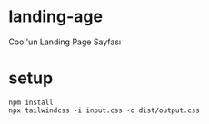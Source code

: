 # landing-age

Cool'un Landing Page Sayfası

# setup

```
npm install
npx tailwindcss -i input.css -o dist/output.css
```
